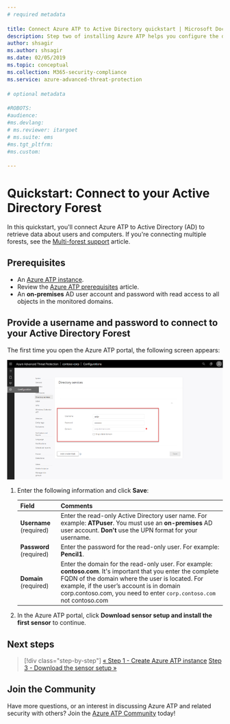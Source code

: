 ```yaml
---
# required metadata

title: Connect Azure ATP to Active Directory quickstart | Microsoft Docs
description: Step two of installing Azure ATP helps you configure the domain connectivity settings on your Azure ATP cloud service
author: shsagir
ms.author: shsagir
ms.date: 02/05/2019
ms.topic: conceptual
ms.collection: M365-security-compliance
ms.service: azure-advanced-threat-protection

# optional metadata

#ROBOTS:
#audience:
#ms.devlang:
# ms.reviewer: itargoet
# ms.suite: ems
#ms.tgt_pltfrm:
#ms.custom:

---
```


# Quickstart: Connect to your Active Directory Forest

In this quickstart, you'll connect Azure ATP to Active Directory (AD) to retrieve data about users and computers. If you're connecting multiple forests, see the [Multi-forest support](atp-multi-forest.md) article.

## Prerequisites

- An [Azure ATP instance](install-atp-step1.md).
- Review the [Azure ATP prerequisites](atp-prerequisites.md) article.
- An **on-premises** AD user account and password with read access to all objects in the monitored domains.

## Provide a username and password to connect to your Active Directory Forest

The first time you open the Azure ATP portal, the following screen appears:

![Azure ATP welcome stage 1](media/directory-services.png)


1. Enter the following information and click **Save**:

    |Field|Comments|
    |---------|------------|
    |**Username** (required)|Enter the read-only Active Directory user name. For example: **ATPuser**.  You must use an **on-premises** AD user account. **Don't** use the UPN format for your username.|
    |**Password** (required)|Enter the password for the read-only user. For example: **Pencil1**.|
    |**Domain** (required)|Enter the domain for the read-only user. For example: **contoso.com**. It's important that you enter the complete FQDN of the domain where the user is located. For example, if the user’s account is in domain corp.contoso.com, you need to enter `corp.contoso.com` not contoso.com|

2. In the Azure ATP portal, click **Download sensor setup and install the first sensor** to continue.


## Next steps

> [!div class="step-by-step"]
> [« Step 1 - Create Azure ATP instance](install-atp-step1.md)
> [Step 3 - Download the sensor setup »](install-atp-step3.md)

## Join the Community

Have more questions, or an interest in discussing Azure ATP and related security with others? Join the [Azure ATP Community](https://aka.ms/azureatpcommunity) today!
